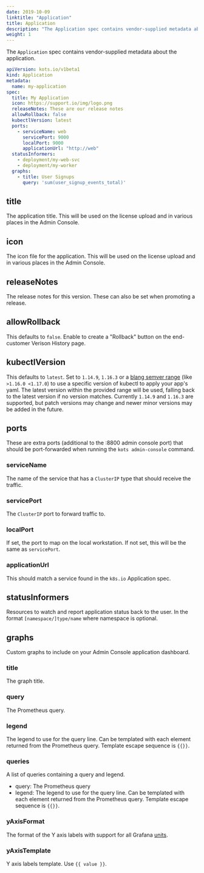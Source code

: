 ```yaml
---
date: 2019-10-09
linktitle: "Application"
title: Application
description: "The Application spec contains vendor-supplied metadata about the application."
weight: 1
---
```


The `Application` spec contains vendor-supplied metadata about the application.

```yaml
apiVersion: kots.io/v1beta1
kind: Application
metadata:
  name: my-application
spec:
  title: My Application
  icon: https://support.io/img/logo.png
  releaseNotes: These are our release notes
  allowRollback: false
  kubectlVersion: latest
  ports:
    - serviceName: web
      servicePort: 9000
      localPort: 9000
      applicationUrl: "http://web"
  statusInformers:
    - deployment/my-web-svc
    - deployment/my-worker
  graphs:
    - title: User Signups
      query: 'sum(user_signup_events_total)'
```

## title
The application title. This will be used on the license upload and in various places in the Admin Console.

## icon
The icon file for the application. This will be used on the license upload and in various places in the Admin Console.

## releaseNotes
The release notes for this version. These can also be set when promoting a release.

## allowRollback
This defaults to `false`. Enable to create a "Rollback" button on the end-customer Verison History page.

## kubectlVersion
This defaults to `latest`.
Set to `1.14.9`, `1.16.3` or a [blang semver range](https://github.com/blang/semver#ranges) (like  `>1.16.0 <1.17.0`) to use a specific version of kubectl to apply your app's yaml.
The latest version within the provided range will be used, falling back to the latest version if no version matches.
Currently `1.14.9` and `1.16.3` are supported, but patch versions may change and newer minor versions may be added in the future.

## ports
These are extra ports (additional to the :8800 admin console port) that should be port-forwarded when running the `kots admin-console` command.

### serviceName
The name of the service that has a `ClusterIP` type that should receive the traffic.

### servicePort
The `ClusterIP` port to forward traffic to.

### localPort
If set, the port to map on the local workstation. If not set, this will be the same as `servicePort`.

### applicationUrl
This should match a service found in the `k8s.io` Application spec.

## statusInformers
Resources to watch and report application status back to the user. In the format `[namespace/]type/name` where namespace is optional.

## graphs
Custom graphs to include on your Admin Console application dashboard.

### title
The graph title.

### query
The Prometheus query.

### legend
The legend to use for the query line. Can be templated with each element returned from the Prometheus query. Template escape sequence is `{{}}`.

### queries
A list of queries containing a query and legend.
- query: The Prometheus query
- legend: The legend to use for the query line. Can be templated with each element returned from the Prometheus query. Template escape sequence is `{{}}`.

### yAxisFormat
The format of the Y axis labels with support for all Grafana [units](https://grafana.com/docs/features/panels/graph/#left-y-right-y).

### yAxisTemplate
Y axis labels template. Use `{{ value }}`.
